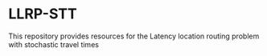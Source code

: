 # LLRP-STT
This repository provides resources for the Latency location routing problem with stochastic travel times
